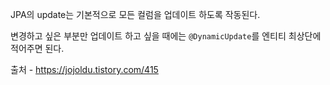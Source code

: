 JPA의 update는 기본적으로 모든 컬럼을 업데이트 하도록 작동된다. 

변경하고 싶은 부분만 업데이트 하고 싶을 때에는 `@DynamicUpdate`를 엔티티 최상단에 적어주면 된다.

출처 - https://jojoldu.tistory.com/415